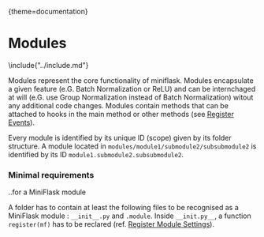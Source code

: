 {theme=documentation}



# Modules
\include{"../include.md"}

Modules represent the core functionality of miniflask. Modules encapsulate a given feature (e.G. Batch Normalization or ReLU) and can be internchaged at will (e.G. use Group Normalization instead of Batch Normalization) witout any additional code changes. Modules contain methods that can be attached to hooks in the main method or other methods (see [Register Events](07-Register-Events.md)).

Every module is identified by its unique ID (scope) given by its folder structure. A module located in ``modules/module1/submodule2/subsubmodule2`` is identified by its ID ``module1.submodule2.subsubmodule2``.


### Minimal requirements

..for a MiniFlask module

A folder has to contain at least the following files to be recognised as a MiniFlask module : `__init__.py` and  `.module`. Inside `__init.py__`, a function `register(mf)` has to be reclared (ref. [Register Module Settings](06-Module-Declaration.md)).


